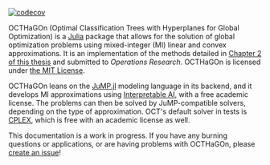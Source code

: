 [![codecov](https://codecov.io/gh/1ozturkbe/OCTHaGOn.jl/branch/master/graph/badge.svg?token=3ODJZJN3WT)](https://codecov.io/gh/1ozturkbe/OCTHaGOn.jl)

OCTHaGOn (Optimal Classification Trees with Hyperplanes for Global Optimization) is a [Julia](https://julialang.org/) package that allows for the solution of global optimization problems using mixed-integer (MI) linear and convex approximations. It is an implementation of the methods detailed in [Chapter 2 of this thesis](https://1ozturkbe.github.io/data/ozturk-bozturk-PhD-AeroAstro-2022-thesis.pdf) and submitted to *Operations Research*. OCTHaGOn is licensed under [the MIT License](https://github.com/1ozturkbe/OCTHaGOn.jl/blob/master/LICENSE). 

OCTHaGOn leans on the [JuMP.jl](https://github.com/jump-dev/JuMP.jl) 
modeling language in its backend, and it develops MI approximations using 
[Interpretable AI](https://www.interpretable.ai/), with a free academic license.
The problems can then be solved by JuMP-compatible solvers, depending on 
the type of approximation. OCT's default solver in tests is [CPLEX](https://www.ibm.com/analytics/cplex-optimizer), 
which is free with an academic license as well. 

This documentation is a work in progress. 
If you have any burning questions or applications, or are having problems with OCTHaGOn, please [create an issue](https://github.com/1ozturkbe/OCTHaGOn.jl/issues)! 